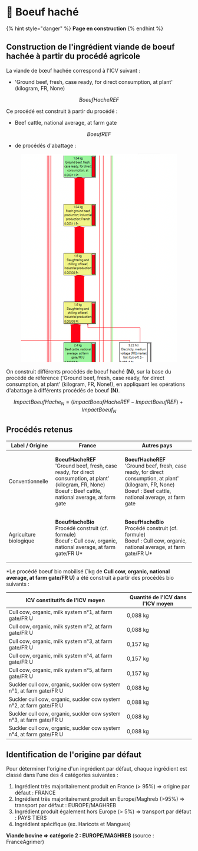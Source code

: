 # 🐄 Boeuf haché



{% hint style="danger" %}
**Page en construction**
{% endhint %}

## Construction de l'ingrédient viande de boeuf hachée à partir du procédé agricole

La viande de bœuf hachée correspond à l'ICV suivant :&#x20;

* 'Ground beef, fresh, case ready, for direct consumption, at plant' (kilogram, FR, None)

$$
BoeufHacheREF
$$

Ce procédé est construit à partir du procédé :&#x20;

* Beef cattle, national average, at farm gate

$$
BoeufREF
$$

* de procédés d'abattage : &#x20;

<figure><img src="../../.gitbook/assets/beef.png" alt=""><figcaption></figcaption></figure>

On construit différents procédés de boeuf haché **(N)**, sur la base du procédé de référence ('Ground beef, fresh, case ready, for direct consumption, at plant' (kilogram, FR, None!), en appliquant les opérations d'abattage à différents procédés de boeuf **(N)**.

$$
ImpactBoeufHache_N = (ImpactBoeufHacheREF - ImpactBoeufREF )+ImpactBoeuf_N
$$

##

## Procédés retenus

| Label / Origine        | France                                                                                                                                                                                  | Autres pays                                                                                                                                                                             |
| ---------------------- | --------------------------------------------------------------------------------------------------------------------------------------------------------------------------------------- | --------------------------------------------------------------------------------------------------------------------------------------------------------------------------------------- |
| Conventionnelle        | <p><strong>BoeufHacheREF</strong><br>'Ground beef, fresh, case ready, for direct consumption, at plant' (kilogram, FR, None)<br>Boeuf : Beef cattle, national average, at farm gate</p> | <p><strong>BoeufHacheREF</strong><br>'Ground beef, fresh, case ready, for direct consumption, at plant' (kilogram, FR, None)<br>Boeuf : Beef cattle, national average, at farm gate</p> |
| Agriculture biologique | <p><strong>BoeufHacheBio</strong><br>Procédé construit (cf. formule)<br>Boeuf : Cull cow, organic, national average, at farm gate/FR U*</p>                                             | <p><strong>BoeufHacheBio</strong><br>Procédé construit (cf. formule)<br>Boeuf : Cull cow, organic, national average, at farm gate/FR U*</p>                                             |

\*Le procédé boeuf bio mobilisé (1kg de **Cull cow, organic, national average, at farm gate/FR U)** a été construit à partir des procédés bio suivants :&#x20;

| ICV constitutifs de l'ICV moyen                                      | Quantité de l'ICV dans l'ICV moyen |
| -------------------------------------------------------------------- | ---------------------------------- |
| Cull cow, organic, milk system n°1, at farm gate/FR U                | 0,088 kg                           |
| Cull cow, organic, milk system n°2, at farm gate/FR U                | 0,088 kg                           |
| Cull cow, organic, milk system n°3, at farm gate/FR U                | 0,157 kg                           |
| Cull cow, organic, milk system n°4, at farm gate/FR U                | 0,157 kg                           |
| Cull cow, organic, milk system n°5, at farm gate/FR U                | 0,157 kg                           |
| Suckler cull cow, organic, suckler cow system n°1, at farm gate/FR U | 0,088 kg                           |
| Suckler cull cow, organic, suckler cow system n°2, at farm gate/FR U | 0,088 kg                           |
| Suckler cull cow, organic, suckler cow system n°3, at farm gate/FR U | 0,088 kg                           |
| Suckler cull cow, organic, suckler cow system n°4, at farm gate/FR U | 0,088 kg                           |

## Identification de l'origine par défaut

Pour déterminer l'origine d'un ingrédient par défaut, chaque ingrédient est classé dans l'une des 4 catégories suivantes :&#x20;

1. Ingrédient très majoritairement produit en France (> 95%) => origine par défaut : FRANCE
2. Ingrédient très majoritairement produit en Europe/Maghreb (>95%) => transport par défaut : EUROPE/MAGHREB&#x20;
3. Ingrédient produit également hors Europe (> 5%) => transport par défaut : PAYS TIERS
4. Ingrédient spécifique (ex. Haricots et Mangues)&#x20;

**Viande bovine => catégorie 2 : EUROPE/MAGHREB** (source : FranceAgrimer)&#x20;
